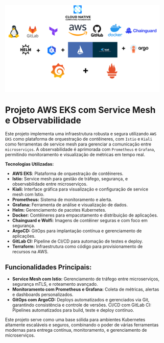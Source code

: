 ![alt text](/assets/public/istio.png)

# Projeto AWS EKS com Service Mesh e Observabilidade
Este projeto implementa uma infraestrutura robusta e segura utilizando `AWS EKS` como plataforma de orquestração de contêineres, com `Istio` e `Kiali` como ferramentas de service mesh para gerenciar a comunicação entre `microserviços`. A observabilidade é aprimorada com `Prometheus` e `Grafana`, permitindo monitoramento e visualização de métricas em tempo real.

**Tecnologias Utilizadas:**
- **AWS EKS**: Plataforma de orquestração de contêineres.
- **Istio:** Service mesh para gestão de tráfego, segurança, e observabilidade entre microserviços.
- **Kiali:** Interface gráfica para visualização e configuração de service mesh com Istio.
- **Prometheus:** Sistema de monitoramento e alerta.
- **Grafana:** Ferramenta de análise e visualização de dados.
- **Helm:** Gerenciamento de pacotes Kubernetes.
- **Docker:** Contêineres para empacotamento e distribuição de aplicações.
- **Chainguard e Wolfi:** Imagens de contêiner seguras e com foco em segurança.
- **ArgoCD:** GitOps para implantação contínua e gerenciamento de aplicações.
- **GitLab CI:** Pipeline de CI/CD para automação de testes e deploy.
- **Terraform:** Infraestrutura como código para provisionamento de recursos na AWS.

## Funcionalidades Principais:
- **Service Mesh com Istio:** Gerenciamento de tráfego entre microserviços, segurança mTLS, e roteamento avançado.
- **Monitoramento com Prometheus e Grafana:** Coleta de métricas, alertas e dashboards personalizados.
- **GitOps com ArgoCD:** Deploys automatizados e gerenciados via Git, garantindo consistência e controle de versões.
CI/CD com GitLab CI: Pipelines automatizados para build, teste e deploy contínuo.

Este projeto serve como uma base sólida para ambientes Kubernetes altamente escaláveis e seguros, combinando o poder de várias ferramentas modernas para entrega contínua, monitoramento, e gerenciamento de microserviços.